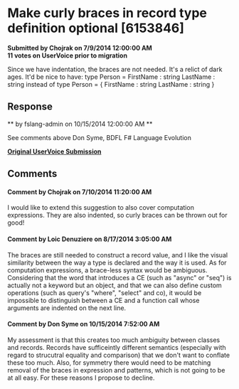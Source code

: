 # Make curly braces in record type definition optional [6153846] #

**Submitted by Chojrak on 7/9/2014 12:00:00 AM**  
**11 votes on UserVoice prior to migration**  

Since we have indentation, the braces are not needed. It's a relict of dark ages. It'd be nice to have:
type Person =
FirstName : string
LastName : string
instead of
type Person = {
FirstName : string
LastName : string }



## Response ##
** by fslang-admin on 10/15/2014 12:00:00 AM **

See comments above
Don Syme, BDFL F# Language Evolution


**[Original UserVoice Submission](https://fslang.uservoice.com/forums/245727-f-language/suggestions/6153846)**


## Comments ##


#### Comment by Chojrak on 7/10/2014 11:20:00 AM ####
I would like to extend this suggestion to also cover computation expressions. They are also indented, so curly braces can be thrown out for good!


#### Comment by Loic Denuziere on 8/17/2014 3:05:00 AM ####
The braces are still needed to construct a record value, and I like the visual similarity between the way a type is declared and the way it is used.
As for computation expressions, a brace-less syntax would be ambiguous. Considering that the word that introduces a CE (such as "async" or "seq") is actually not a keyword but an object, and that we can also define custom operations (such as query's "where", "select" and co), it would be impossible to distinguish between a CE and a function call whose arguments are indented on the next line.


#### Comment by Don Syme on 10/15/2014 7:52:00 AM ####
My assessment is that this creates too much ambiguity between classes and records. Records have sufficeintly different semantics (especially with regard to strucutral equality and comparison) that we don't want to conflate these too much.
Also, for symmetry there would need to be matching removal of the braces in expression and patterns, which is not going to be at all easy.
For these reasons I propose to decline.

